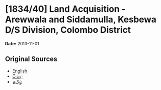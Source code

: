 # [1834/40] Land Acquisition - Arewwala and Siddamulla, Kesbewa D/S Division, Colombo District

**Date:** 2013-11-01

## Original Sources

- [English](https://documents.gov.lk/view/extra-gazettes/2013/11/1834-40_E.pdf)
- [සිංහල](https://documents.gov.lk/view/extra-gazettes/2013/11/1834-40_S.pdf)
- [தமிழ்](https://documents.gov.lk/view/extra-gazettes/2013/11/1834-40_T.pdf)
